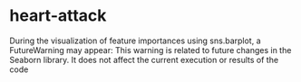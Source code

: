 # heart-attack
During the visualization of feature importances using sns.barplot, a FutureWarning may appear:
This warning is related to future changes in the Seaborn library. It does not affect the current execution or results of the code

